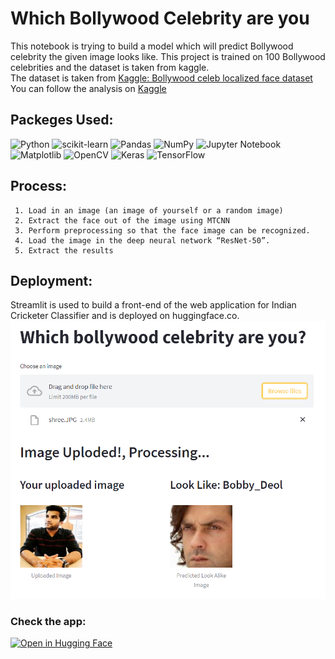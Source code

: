 # Which Bollywood Celebrity are you
This notebook is trying to build a model which will predict Bollywood celebrity the given image looks like. This project is trained on 100 Bollywood celebrities and the dataset is taken from kaggle.  
The dataset is taken from <a href="https://www.kaggle.com/datasets/sushilyadav1998/bollywood-celeb-localized-face-dataset">Kaggle: Bollywood celeb localized face dataset</a>  
You can follow the analysis on <a href="https://www.kaggle.com/code/shrikrishnaparab/which-bollywood-celebrity-are-you-using-cnn">Kaggle</a>  

## Packeges Used:
 ![Python][python] ![scikit-learn][sklearn-image] ![Pandas][Pandas-image] ![NumPy](https://img.shields.io/badge/numpy-%23013243.svg?style=for-the-badge&logo=numpy&logoColor=white) ![Jupyter Notebook][ipython-image] ![Matplotlib](https://img.shields.io/badge/Matplotlib-%23ffffff.svg?style=for-the-badge&logo=Matplotlib&logoColor=black) ![OpenCV](https://img.shields.io/badge/opencv-%23white.svg?style=for-the-badge&logo=opencv&logoColor=white) ![Keras](https://img.shields.io/badge/Keras-%23D00000.svg?style=for-the-badge&logo=Keras&logoColor=white) ![TensorFlow](https://img.shields.io/badge/TensorFlow-%23FF6F00.svg?style=for-the-badge&logo=TensorFlow&logoColor=white)
 
[python]: https://img.shields.io/badge/python-3670A0?style=for-the-badge&logo=python&logoColor=ffdd54
[sklearn-image]:https://img.shields.io/badge/scikit--learn-%23F7931E.svg?style=for-the-badge&logo=scikit-learn&logoColor=white
[Pandas-image]: https://img.shields.io/badge/pandas-%23150458.svg?style=for-the-badge&logo=pandas&logoColor=white
[ipython-image]: https://img.shields.io/badge/jupyter-%23FA0F00.svg?style=for-the-badge&logo=jupyter&logoColor=white

## Process:
     1. Load in an image (an image of yourself or a random image)
     2. Extract the face out of the image using MTCNN
     3. Perform preprocessing so that the face image can be recognized.
     4. Load the image in the deep neural network “ResNet-50”.
     5. Extract the results

## Deployment:
Streamlit is used to build a front-end of the web application for Indian Cricketer Classifier and is deployed on huggingface.co.
![app](app.png)

### Check the app:
[![Open in Hugging Face](https://img.shields.io/badge/%F0%9F%A4%97%20Hugging%20Face-Spaces-blue)](https://huggingface.co/spaces/Shrikrishna/Which_Bollywood_Celebrity_Are_You)
